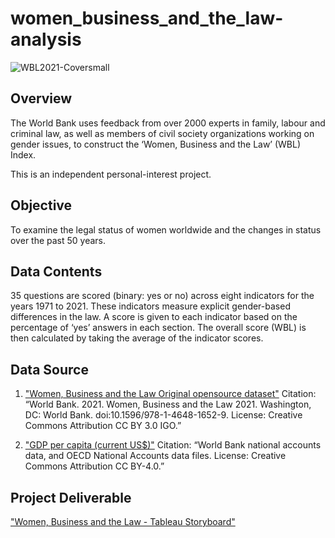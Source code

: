 # women_business_and_the_law-analysis

![WBL2021-Coversmall](https://user-images.githubusercontent.com/123508601/224435464-0c326bb6-6480-4809-a5ce-5f931787dcb6.png)

## Overview

The World Bank uses feedback from over 2000 experts in family, labour and criminal law, as well as members of civil society organizations working on gender issues, to construct the ‘Women, Business and the Law’ (WBL) Index. 

This is an independent personal-interest project.

## Objective

To examine the legal status of women worldwide and the changes in status over the past 50 years.

## Data Contents

35 questions are scored (binary: yes or no) across eight indicators for the years 1971 to 2021. These indicators measure explicit gender-based differences in the law. A score is given to each indicator based on the percentage of ‘yes’ answers in each section. The overall score (WBL) is then calculated by taking the average of the indicator scores.

## Data Source

1. ["Women, Business and the Law Original opensource dataset"](https://wbl.worldbank.org/en/past-reports)
Citation: “World Bank. 2021. Women, Business and the Law 2021. Washington, DC: World Bank. doi:10.1596/978-1-4648-1652-9. License: Creative Commons Attribution CC BY 3.0 IGO.”

2. ["GDP per capita (current US$)"](https://data.worldbank.org/indicator/NY.GDP.PCAP.CD)
Citation: “World Bank national accounts data, and OECD National Accounts data files. License: Creative Commons Attribution CC BY-4.0.”

## Project Deliverable

["Women, Business and the Law - Tableau Storyboard"](https://public.tableau.com/app/profile/pauline.gideon/viz/WomenBusinessandtheLawAnalysis/Story1?publish=yes) 
